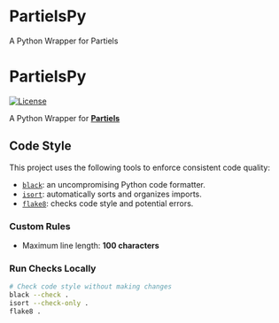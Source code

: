# PartielsPy
A Python Wrapper for Partiels
# PartielsPy
<p>
    <a href="https://github.com/Ircam-Partiels/PartielsPy/blob/main/LICENSE"><img src="https://img.shields.io/badge/license-MIT-blue.svg" alt="License"></a>
</p>

A Python Wrapper for **[Partiels](https://github.com/Ircam-Partiels/Partiels)**


## Code Style

This project uses the following tools to enforce consistent code quality:

- [`black`](https://black.readthedocs.io/en/stable/): an uncompromising Python code formatter.
- [`isort`](https://pycqa.github.io/isort/): automatically sorts and organizes imports.
- [`flake8`](https://flake8.pycqa.org/): checks code style and potential errors.

### Custom Rules

- Maximum line length: **100 characters**

### Run Checks Locally

```bash
# Check code style without making changes
black --check .
isort --check-only .
flake8 .